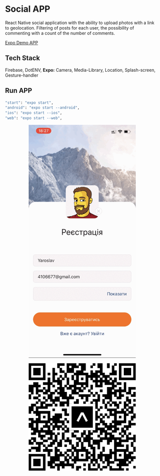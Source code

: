 # Social APP

React Native social application with the ability to upload photos with a link to
geolocation. Filtering of posts for each user, the possibility of commenting
with a count of the number of comments.

[Expo Demo APP](https://expo.dev/@4106677/goit-reactnative?serviceType=classic&distribution=expo-go)

## Tech Stack

Firebase, DotENV, **Expo:** Camera, Media-Library, Location, Splash-screen,
Gesture-handler

## Run APP

```bash
"start": "expo start",
"android": "expo start --android",
"ios": "expo start --ios",
"web": "expo start --web",
```

<p align="center">
  <img src="./assets/demo.gif" width="350" title="hover text">
<p align="center">
  <img src="./assets/expo.png" width="350" title="hover text">
</p>
